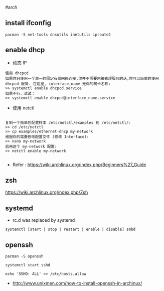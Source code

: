 #arch

## install ifconfig

```
pacman -S net-tools dnsutils inetutils iproute2
```

##  enable dhcp

* 动态 IP


```
使用 dhcpcd
如果你只使用一个单一的固定有线网络连接,你并不需要网络管理服务的话,你可以简单的使用 dhcpcd 服务. 在这里, interface_name 是你的网卡名称:
>> systemctl enable dhcpcd.service
如果不行，试试：
>> systemctl enable dhcpcd@interface_name.service

```


* 使用 netctl


```

复制一个简单的配置样本 /etc/netctl/examples 到 /etc/netctl/:
>> cd /etc/netctl
>> cp examples/ethernet-dhcp my-network
根据你的需要修改配置文件 (修改 Interface):
>> nano my-network
启用这个 my-network 配置:
>> netctl enable my-network


```

* Refer : <https://wiki.archlinux.org/index.php/Beginners%27_Guide>


## zsh

<https://wiki.archlinux.org/index.php/Zsh>



## systemd

* rc.d was replaced by systemd

```
systemctl [start | stop | restart | enable | disable] smbd

```

## openssh

```
pacman -S openssh

systemctl start sshd

echo 'SSHD: ALL' >> /etc/hosts.allow
```
* <http://www.unixmen.com/how-to-install-openssh-in-archinux/>